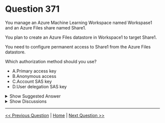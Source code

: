 # Question 371

You manage an Azure Machine Learning Workspace named Workspase1 and an Azure Files share named Share1.

You plan to create an Azure Files datastore in Workspace1 to target Share1.

You need to configure permanent access to Share1 from the Azure Files datastore.

Which authorization method should you use?

* A.Primary access key
* B.Anonymous access
* C.Account SAS key
* D.User delegation SAS key

<details>
  <summary>Show Suggested Answer</summary>

  <strong>C</strong><br>

</details>

<details>
  <summary>Show Discussions</summary>

<blockquote><p><strong>7bbe541</strong> <code>(Thu 08 May 2025 23:48)</code> - <em>Upvotes: 2</em></p><p>A. Primary access key
Why?

    Primary access key provides persistent, full access to the Azure Storage account (including the Azure Files share).

    It does not expire (unlike SAS keys), making it ideal for long-term access in ML workloads.

    Azure ML datastores require stable credentials for reliable data access during training and inference.</p></blockquote>

</details>

---

[<< Previous Question](question_370.md) | [Home](/index.md) | [Next Question >>](question_372.md)
